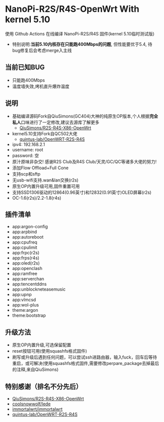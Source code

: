 # NanoPi-R2S/R4S-OpenWrt With kernel 5.10
 使用 Github Actions 在线编译 NanoPi-R2S/R4S 固件(kernel 5.10临时测试版)
* 特别说明:**当前5.10内核存在只能跑400Mbps的问题**, 但性能要优于5.4, 待bug修复后会考虑merge入主线

## 当前已知BUG
- 只能跑400Mbps
- 温度墙失效,烤机直升爆炸温度
## 说明
* 基础编译源码Fork自QiuSimons(GC404)大神的纯原生OP版本,个人根据**完全私人**口味进行了一定修改,建议去源库了解更多
    - [QiuSimons/R2S-R4S-X86-OpenWrt](https://github.com/QiuSimons/R2S-R4S-X86-OpenWrt)
* kernel5.10支持Fork自QC502大佬
    - [quintus-lab/OpenWRT-R2S-R4S](https://github.com/quintus-lab/OpenWRT-R2S-R4S)
* ipv4: 192.168.2.1
* username: root
* password: 空
* 原汁原味非杂交! 感谢R2S Club及R4S Club/天灵/GC/QC等诸多大佬的努力!
* 添加Flow Offload+Full Cone
* 支持scp和sftp
* 无usb-wifi支持.wan&lan交换(r2s)
* 原生OP内置升级可用,固件重置可用
* 支持SSD1306驱动的12864(0.96英寸)和12832(0.91英寸)OLED屏幕(r2s)
* OC-1.6(r2s)/2.2-1.8(r4s)

## 插件清单
- app:argon-config
- app:arpbind
- app:autoreboot
- app:cpufreq
- app:cpulimit
- app:frpc(r2s)
- app:frps(r4s)
- app:oled(r2s)
- app:openclash
- app:ramfree
- app:serverchan
- app:tencentddns
- app:unblockneteasemusic
- app:upnp
- app:vlmcsd
- app:wol-plus
- theme:argon
- theme:bootstrap

## 升级方法
* 原生OP内置升级,可选保留配置
* reset按钮可用(使用squashfs格式固件)
* 刷写或升级后遇到任何问题，可以尝试ssh进路由器，输入fuck，回车后等待重启，或可解决(使用squashfs格式固件,需要修改perpare_package去掉最后的注释,来自QiuSimons)

## 特别感谢（排名不分先后）
* [QiuSimons/R2S-R4S-X86-OpenWrt](https://github.com/project-openwrt/R2S-OpenWrt)
* [coolsnowwolf/lede](https://github.com/coolsnowwolf/lede)
* [immortalwrt/immortalwrt](https://github.com/immortalwrt/immortalwrt)
* [quintus-lab/OpenWRT-R2S-R4S](https://github.com/quintus-lab/OpenWRT-R2S-R4S)
